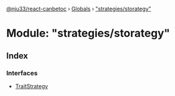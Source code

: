 [@nju33/react-canbetoc](../README.md) › [Globals](../globals.md) › ["strategies/storategy"](_strategies_storategy_.md)

# Module: "strategies/storategy"

## Index

### Interfaces

* [TraitStrategy](../interfaces/_strategies_storategy_.traitstrategy.md)
